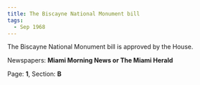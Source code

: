 ```yaml
---  
title: The Biscayne National Monument bill  
tags:  
  - Sep 1968  
---  
```

  
The Biscayne National Monument bill is approved by the House.  
  
Newspapers: **Miami Morning News or The Miami Herald**  
  
Page: **1**, Section: **B** 
